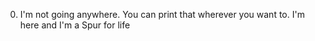 0. I'm not going anywhere. You can print that wherever you want to. I'm here and I'm a Spur for life
